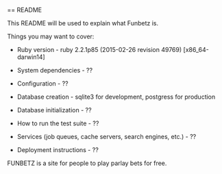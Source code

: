 == README

This README will be used to explain what Funbetz is.

Things you may want to cover:

* Ruby version - ruby 2.2.1p85 (2015-02-26 revision 49769) [x86_64-darwin14]

* System dependencies - ??

* Configuration - ??

* Database creation - sqlite3 for development, postgress for production

* Database initialization - ??

* How to run the test suite - ??

* Services (job queues, cache servers, search engines, etc.) - ??

* Deployment instructions - ??

FUNBETZ is a site for people to play parlay bets for free.
